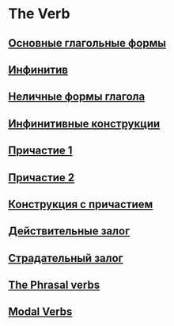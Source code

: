 # The Verb

## [Основные глагольные формы](verb/BASIC.md)
## [Инфинитив](verb/INFINITIVE.md)
## [Неличные формы глагола](verb/NON_FINITE.md)
## [Инфинитивные конструкции](verb/INFINITIVE_CONSTR.md)
## [Причастие 1](verb/PARTICIPLE_1.md)
## [Причастие 2](verb/PARTICIPLE_2.md)
## [Конструкция с причастием](verb/PARTICIPLE_CONSTR.md)
## [Действительные залог](verb/ACTIVE_VOICE.md)
## [Страдательный залог](verb/PASSIVE_VOICE.md)
## [The Phrasal verbs](verb/PHRASAL_VERBS.md)
## [Modal Verbs](verb/MODAL_VERBS.md)
